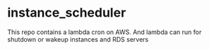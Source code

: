 # instance_scheduler
This repo contains a lambda cron on AWS. And lambda can run for shutdown or wakeup instances and RDS servers
